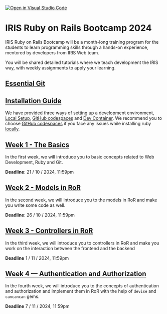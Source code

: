 [![Open in Visual Studio Code](https://classroom.github.com/assets/open-in-vscode-2e0aaae1b6195c2367325f4f02e2d04e9abb55f0b24a779b69b11b9e10269abc.svg)](https://classroom.github.com/online_ide?assignment_repo_id=16653131&assignment_repo_type=AssignmentRepo)
# IRIS Ruby on Rails Bootcamp 2024
IRIS Ruby on Rails Bootcamp will be a month-long training program for the students to learn programming skills through a hands-on experience, mentored by developers from IRIS Web team.

You will be shared detailed tutorials where we teach development the IRIS way, with weekly assignments to apply your learning.

## [Essential Git](/essential_git.md)

## [Installation Guide](/setup)
We have provided three ways of setting up a development environment,
[Local Setup](/setup/local_setup.md), [GitHub codespaces](/setup/github_codespaces.md)
and [Dev Container](/setup/dev_container.md). We recommend you to choose [GitHub codespaces](/setup/github_codespaces.md)
if you face any issues while installing ruby [locally](/setup/local_setup.md).

## [Week 1 - The Basics](/week_1)
In the first week, we will introduce you to basic concepts related to Web Development, Ruby and Git.

**Deadline**: 21 / 10 / 2024, 11:59pm

## [Week 2 - Models in RoR](/week_2)
In the second week, we will introduce you to the models in RoR and make you write some code as well.

**Deadline**: 26 / 10 / 2024, 11:59pm

## [Week 3 - Controllers in RoR](/week_3)
In the third week, we will introduce you to controllers in RoR and make you work on the interaction between the frontend and the backend

**Deadline** 1 / 11 / 2024, 11:59pm

## [Week 4 — Authentication and Authorization](/week_4)
In the fourth week, we will introduce you to the concepts of authentication and authorization and implement them in RoR with the help of `devise` and `cancancan` gems.

**Deadline** 7 / 11 / 2024, 11:59pm
